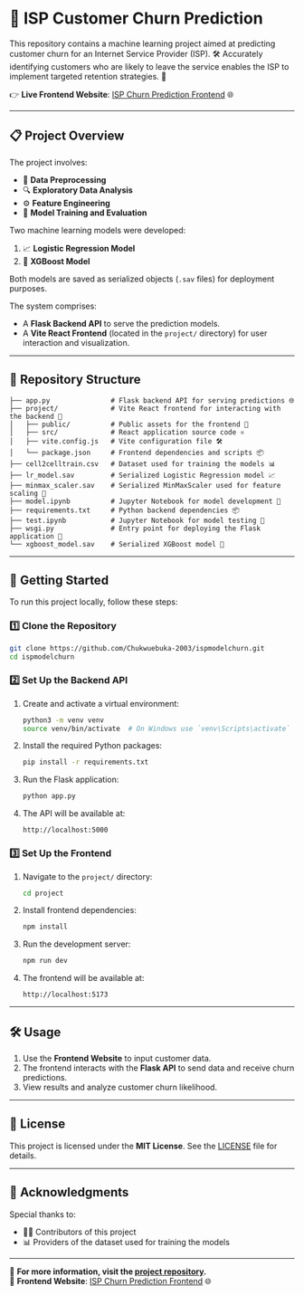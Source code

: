 
# 📡 ISP Customer Churn Prediction

This repository contains a machine learning project aimed at predicting customer churn for an Internet Service Provider (ISP). 🛠️ Accurately identifying customers who are likely to leave the service enables the ISP to implement targeted retention strategies. 🎯

👉 **Live Frontend Website**: [ISP Churn Prediction Frontend](https://ispmodelchurn.vercel.app/) 🌐

---

## 📋 Project Overview

The project involves:
- 🧹 **Data Preprocessing**
- 🔍 **Exploratory Data Analysis**
- ⚙️ **Feature Engineering**
- 🧠 **Model Training and Evaluation**

Two machine learning models were developed:
1. 📈 **Logistic Regression Model**
2. 🚀 **XGBoost Model**

Both models are saved as serialized objects (`.sav` files) for deployment purposes.

The system comprises:
- A **Flask Backend API** to serve the prediction models.
- A **Vite React Frontend** (located in the `project/` directory) for user interaction and visualization.

---

## 📂 Repository Structure

```
├── app.py               # Flask backend API for serving predictions 🌐
├── project/             # Vite React frontend for interacting with the backend 🎨
│   ├── public/          # Public assets for the frontend 🌟
│   ├── src/             # React application source code ⚛️
│   ├── vite.config.js   # Vite configuration file 🛠️
│   └── package.json     # Frontend dependencies and scripts 📦
├── cell2celltrain.csv   # Dataset used for training the models 📊
├── lr_model.sav         # Serialized Logistic Regression model 📈
├── minmax_scaler.sav    # Serialized MinMaxScaler used for feature scaling 🔄
├── model.ipynb          # Jupyter Notebook for model development 📓
├── requirements.txt     # Python backend dependencies 📦
├── test.ipynb           # Jupyter Notebook for model testing 📓
├── wsgi.py              # Entry point for deploying the Flask application 🚀
└── xgboost_model.sav    # Serialized XGBoost model 🚀
```

---

## 🚀 Getting Started

To run this project locally, follow these steps:

### 1️⃣ **Clone the Repository**
```bash
git clone https://github.com/Chukwuebuka-2003/ispmodelchurn.git
cd ispmodelchurn
```

### 2️⃣ **Set Up the Backend API**
1. Create and activate a virtual environment:
   ```bash
   python3 -m venv venv
   source venv/bin/activate  # On Windows use `venv\Scripts\activate`
   ```
2. Install the required Python packages:
   ```bash
   pip install -r requirements.txt
   ```
3. Run the Flask application:
   ```bash
   python app.py
   ```
4. The API will be available at:
   ```
   http://localhost:5000
   ```

### 3️⃣ **Set Up the Frontend**
1. Navigate to the `project/` directory:
   ```bash
   cd project
   ```
2. Install frontend dependencies:
   ```bash
   npm install
   ```
3. Run the development server:
   ```bash
   npm run dev
   ```
4. The frontend will be available at:
   ```
   http://localhost:5173
   ```

---

## 🛠️ Usage

1. Use the **Frontend Website** to input customer data.  
2. The frontend interacts with the **Flask API** to send data and receive churn predictions.  
3. View results and analyze customer churn likelihood.  

---

## 📜 License

This project is licensed under the **MIT License**. See the [LICENSE](LICENSE) file for details.

---

## 🙌 Acknowledgments

Special thanks to:
- 🧑‍💻 Contributors of this project
- 📊 Providers of the dataset used for training the models

---

🔗 **For more information, visit the [project repository](https://github.com/Chukwuebuka-2003/ispmodelchurn).**  
🔗 **Frontend Website**: [ISP Churn Prediction Frontend](https://ispmodelchurn.vercel.app/) 🌐
